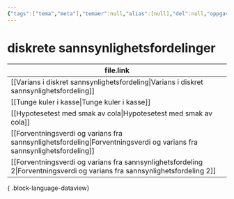 ```yaml
---
{"tags":["tema","meta"],"temaer":null,"alias":[null],"del":null,"oppgave":null,"fag":null,"eksamen":null,"dg-publish":true,"title":"diskrete sannsynlighetsfordelinger","date":"2023-06-01","modified":"2023-06-01","permalink":"/temaer/diskrete-sannsynlighetsfordelinger/","dgPassFrontmatter":true}
---
```



# diskrete sannsynlighetsfordelinger
| file.link                                                                                                                     |
| ----------------------------------------------------------------------------------------------------------------------------- |
| [[Varians i diskret sannsynlighetsfordeling\|Varians i diskret sannsynlighetsfordeling]]                                   |
| [[Tunge kuler i kasse\|Tunge kuler i kasse]]                                                                               |
| [[Hypotesetest med smak av cola\|Hypotesetest med smak av cola]]                                                           |
| [[Forventningsverdi og varians fra sannsynlighetsfordeling\|Forventningsverdi og varians fra sannsynlighetsfordeling]]     |
| [[Forventningsverdi og varians fra sannsynlighetsfordeling 2\|Forventningsverdi og varians fra sannsynlighetsfordeling 2]] |

{ .block-language-dataview}
